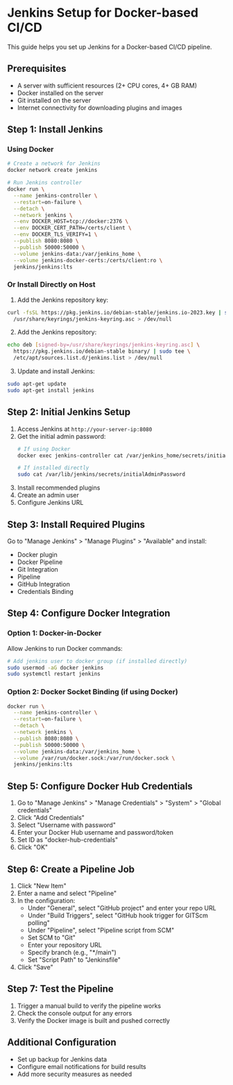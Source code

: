# Jenkins Setup for Docker-based CI/CD

This guide helps you set up Jenkins for a Docker-based CI/CD pipeline.

## Prerequisites

- A server with sufficient resources (2+ CPU cores, 4+ GB RAM)
- Docker installed on the server
- Git installed on the server
- Internet connectivity for downloading plugins and images

## Step 1: Install Jenkins

### Using Docker

```bash
# Create a network for Jenkins
docker network create jenkins

# Run Jenkins controller
docker run \
  --name jenkins-controller \
  --restart=on-failure \
  --detach \
  --network jenkins \
  --env DOCKER_HOST=tcp://docker:2376 \
  --env DOCKER_CERT_PATH=/certs/client \
  --env DOCKER_TLS_VERIFY=1 \
  --publish 8080:8080 \
  --publish 50000:50000 \
  --volume jenkins-data:/var/jenkins_home \
  --volume jenkins-docker-certs:/certs/client:ro \
  jenkins/jenkins:lts
```

### Or Install Directly on Host

1. Add the Jenkins repository key:
```bash
curl -fsSL https://pkg.jenkins.io/debian-stable/jenkins.io-2023.key | sudo tee \
  /usr/share/keyrings/jenkins-keyring.asc > /dev/null
```

2. Add the Jenkins repository:
```bash
echo deb [signed-by=/usr/share/keyrings/jenkins-keyring.asc] \
  https://pkg.jenkins.io/debian-stable binary/ | sudo tee \
  /etc/apt/sources.list.d/jenkins.list > /dev/null
```

3. Update and install Jenkins:
```bash
sudo apt-get update
sudo apt-get install jenkins
```

## Step 2: Initial Jenkins Setup

1. Access Jenkins at `http://your-server-ip:8080`
2. Get the initial admin password:
   ```bash
   # If using Docker
   docker exec jenkins-controller cat /var/jenkins_home/secrets/initialAdminPassword
   
   # If installed directly
   sudo cat /var/lib/jenkins/secrets/initialAdminPassword
   ```
3. Install recommended plugins
4. Create an admin user
5. Configure Jenkins URL

## Step 3: Install Required Plugins

Go to "Manage Jenkins" > "Manage Plugins" > "Available" and install:

- Docker plugin
- Docker Pipeline
- Git Integration
- Pipeline
- GitHub Integration
- Credentials Binding

## Step 4: Configure Docker Integration

### Option 1: Docker-in-Docker

Allow Jenkins to run Docker commands:

```bash
# Add jenkins user to docker group (if installed directly)
sudo usermod -aG docker jenkins
sudo systemctl restart jenkins
```

### Option 2: Docker Socket Binding (if using Docker)

```bash
docker run \
  --name jenkins-controller \
  --restart=on-failure \
  --detach \
  --network jenkins \
  --publish 8080:8080 \
  --publish 50000:50000 \
  --volume jenkins-data:/var/jenkins_home \
  --volume /var/run/docker.sock:/var/run/docker.sock \
  jenkins/jenkins:lts
```

## Step 5: Configure Docker Hub Credentials

1. Go to "Manage Jenkins" > "Manage Credentials" > "System" > "Global credentials"
2. Click "Add Credentials"
3. Select "Username with password"
4. Enter your Docker Hub username and password/token
5. Set ID as "docker-hub-credentials"
6. Click "OK"

## Step 6: Create a Pipeline Job

1. Click "New Item"
2. Enter a name and select "Pipeline"
3. In the configuration:
   - Under "General", select "GitHub project" and enter your repo URL
   - Under "Build Triggers", select "GitHub hook trigger for GITScm polling"
   - Under "Pipeline", select "Pipeline script from SCM"
   - Set SCM to "Git"
   - Enter your repository URL
   - Specify branch (e.g., "*/main")
   - Set "Script Path" to "Jenkinsfile"
4. Click "Save"

## Step 7: Test the Pipeline

1. Trigger a manual build to verify the pipeline works
2. Check the console output for any errors
3. Verify the Docker image is built and pushed correctly

## Additional Configuration

- Set up backup for Jenkins data
- Configure email notifications for build results
- Add more security measures as needed 